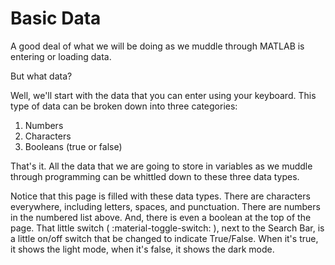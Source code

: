 # Basic Data

A good deal of what we will be doing as we muddle through MATLAB is entering or loading data.

But what data?

Well, we'll start with the data that you can enter using your keyboard. This type of data can be broken down into three categories:

1. Numbers
2. Characters
3. Booleans (true or false)

That's it. All the data that we are going to store in variables as we muddle through programming can be whittled down to these three data types.

Notice that this page is filled with these data types. There are characters everywhere, including letters, spaces, and punctuation. There are numbers in the numbered list above. And, there is even a boolean at the top of the page. That little switch ( :material-toggle-switch: ), next to the Search Bar, is a little on/off switch that be changed to indicate True/False. When it's true, it shows the light mode, when it's false, it shows the dark mode.
